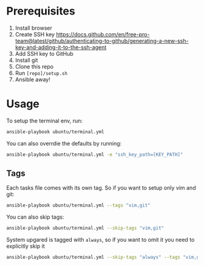 # Prerequisites

1. Install browser
2. Create SSH key https://docs.github.com/en/free-pro-team@latest/github/authenticating-to-github/generating-a-new-ssh-key-and-adding-it-to-the-ssh-agent
3. Add SSH key to GitHub
4. Install git
5. Clone this repo
6. Run `[repo]/setup.sh`
7. Ansible away!

# Usage

To setup the terminal env, run:

```sh
ansible-playbook ubuntu/terminal.yml
```

You can also overrdie the defaults by running:

```sh
ansible-playbook ubuntu/terminal.yml -e "ssh_key_path=[KEY_PATH]"
```

## Tags

Each tasks file comes with its own tag. So if you want to setup only vim and git: 

```sh
ansible-playbook ubuntu/terminal.yml --tags "vim,git"
```

You can also skip tags: 

```sh
ansible-playbook ubuntu/terminal.yml --skip-tags "vim,git"
```

System upgared is tagged with `always`, so if you want to omit it you need to explicitly skip it

```sh
ansible-playbook ubuntu/terminal.yml --skip-tags "always" --tags "vim,git"
```
